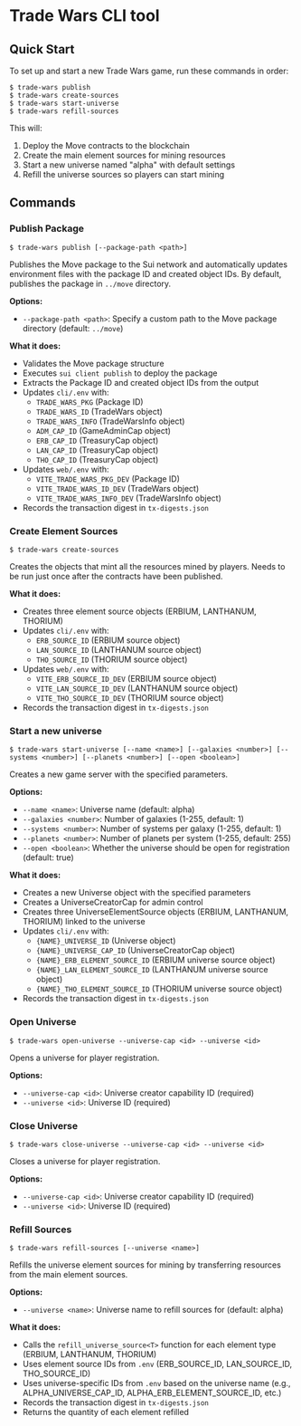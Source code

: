 # Trade Wars CLI tool

## Quick Start

To set up and start a new Trade Wars game, run these commands in order:

```console
$ trade-wars publish
$ trade-wars create-sources
$ trade-wars start-universe
$ trade-wars refill-sources
```

This will:
1. Deploy the Move contracts to the blockchain
2. Create the main element sources for mining resources
3. Start a new universe named "alpha" with default settings
4. Refill the universe sources so players can start mining

## Commands

### Publish Package

```console
$ trade-wars publish [--package-path <path>]
```
Publishes the Move package to the Sui network and automatically updates environment files with the package ID and created object IDs. By default, publishes the package in `../move` directory.

**Options:**
- `--package-path <path>`: Specify a custom path to the Move package directory (default: `../move`)

**What it does:**
- Validates the Move package structure
- Executes `sui client publish` to deploy the package
- Extracts the Package ID and created object IDs from the output
- Updates `cli/.env` with:
  - `TRADE_WARS_PKG` (Package ID)
  - `TRADE_WARS_ID` (TradeWars object)
  - `TRADE_WARS_INFO` (TradeWarsInfo object)
  - `ADM_CAP_ID` (GameAdminCap object)
  - `ERB_CAP_ID` (TreasuryCap<ERBIUM> object)
  - `LAN_CAP_ID` (TreasuryCap<LANTHANUM> object)
  - `THO_CAP_ID` (TreasuryCap<THORIUM> object)
- Updates `web/.env` with:
  - `VITE_TRADE_WARS_PKG_DEV` (Package ID)
  - `VITE_TRADE_WARS_ID_DEV` (TradeWars object)
  - `VITE_TRADE_WARS_INFO_DEV` (TradeWarsInfo object)
- Records the transaction digest in `tx-digests.json`

### Create Element Sources

```console
$ trade-wars create-sources
```
Creates the objects that mint all the resources mined by players. Needs to be run just once after the contracts have been published.

**What it does:**
- Creates three element source objects (ERBIUM, LANTHANUM, THORIUM)
- Updates `cli/.env` with:
  - `ERB_SOURCE_ID` (ERBIUM source object)
  - `LAN_SOURCE_ID` (LANTHANUM source object)
  - `THO_SOURCE_ID` (THORIUM source object)
- Updates `web/.env` with:
  - `VITE_ERB_SOURCE_ID_DEV` (ERBIUM source object)
  - `VITE_LAN_SOURCE_ID_DEV` (LANTHANUM source object)
  - `VITE_THO_SOURCE_ID_DEV` (THORIUM source object)
- Records the transaction digest in `tx-digests.json`

### Start a new universe

```console
$ trade-wars start-universe [--name <name>] [--galaxies <number>] [--systems <number>] [--planets <number>] [--open <boolean>]
```
Creates a new game server with the specified parameters.

**Options:**
- `--name <name>`: Universe name (default: alpha)
- `--galaxies <number>`: Number of galaxies (1-255, default: 1)
- `--systems <number>`: Number of systems per galaxy (1-255, default: 1)  
- `--planets <number>`: Number of planets per system (1-255, default: 255)
- `--open <boolean>`: Whether the universe should be open for registration (default: true)

**What it does:**
- Creates a new Universe object with the specified parameters
- Creates a UniverseCreatorCap for admin control
- Creates three UniverseElementSource objects (ERBIUM, LANTHANUM, THORIUM) linked to the universe
- Updates `cli/.env` with:
  - `{NAME}_UNIVERSE_ID` (Universe object)
  - `{NAME}_UNIVERSE_CAP_ID` (UniverseCreatorCap object)
  - `{NAME}_ERB_ELEMENT_SOURCE_ID` (ERBIUM universe source object)
  - `{NAME}_LAN_ELEMENT_SOURCE_ID` (LANTHANUM universe source object)
  - `{NAME}_THO_ELEMENT_SOURCE_ID` (THORIUM universe source object)
- Records the transaction digest in `tx-digests.json`

### Open Universe

```console
$ trade-wars open-universe --universe-cap <id> --universe <id>
```
Opens a universe for player registration.

**Options:**
- `--universe-cap <id>`: Universe creator capability ID (required)
- `--universe <id>`: Universe ID (required)

### Close Universe

```console
$ trade-wars close-universe --universe-cap <id> --universe <id>
```
Closes a universe for player registration.

**Options:**
- `--universe-cap <id>`: Universe creator capability ID (required)
- `--universe <id>`: Universe ID (required)

### Refill Sources

```console
$ trade-wars refill-sources [--universe <name>]
```
Refills the universe element sources for mining by transferring resources from the main element sources.

**Options:**
- `--universe <name>`: Universe name to refill sources for (default: alpha)

**What it does:**
- Calls the `refill_universe_source<T>` function for each element type (ERBIUM, LANTHANUM, THORIUM)
- Uses element source IDs from `.env` (ERB_SOURCE_ID, LAN_SOURCE_ID, THO_SOURCE_ID)
- Uses universe-specific IDs from `.env` based on the universe name (e.g., ALPHA_UNIVERSE_CAP_ID, ALPHA_ERB_ELEMENT_SOURCE_ID, etc.)
- Records the transaction digest in `tx-digests.json`
- Returns the quantity of each element refilled